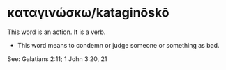 # καταγινώσκω/kataginōskō
This word is an action. It is a verb.

* This word means to condemn or judge someone or something as bad.

See: Galatians 2:11; 1 John 3:20, 21
